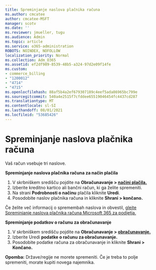 ```yaml
---
title: Spreminjanje naslova plačnika računa
ms.author: cmcatee
author: cmcatee-MSFT
manager: scotv
ms.date: ''
ms.reviewer: jmueller, tugu
ms.audience: Admin
ms.topic: article
ms.service: o365-administration
ROBOTS: NOINDEX, NOFOLLOW
localization_priority: Normal
ms.collection: Adm_O365
ms.assetid: ef2df989-8539-48b5-a324-97d2e09f14fe
ms.custom:
- commerce_billing
- "1200012"
- "4714"
- "4715"
ms.openlocfilehash: 88af5b4a2ef679307189c4eef5ada86965bc799e
ms.sourcegitcommit: 540a4e2515f7cfddee65519046454fc4437cd287
ms.translationtype: MT
ms.contentlocale: sl-SI
ms.lasthandoff: 08/01/2021
ms.locfileid: "53685426"
---
```

# <a name="change-your-billing-address"></a>Spreminjanje naslova plačnika računa

Vaš račun vsebuje tri naslove.

**Spreminjanje naslova plačnika računa za način plačila**

1. V skrbniškem središču pojdite na **Obračunavanje > [načini plačila.](https://go.microsoft.com/fwlink/p/?linkid=2018806)**
2. Izberite kreditno kartico ali bančni račun, ki ga želite spremeniti.
3. Na strani **Podrobnosti o načinu** plačila kliknite **Uredi**.
4. Posodobite naslov plačnika računa in kliknite **Shrani > končano.**

Če želite več informacij o spremembah naslova in obvestil, [glejte Spreminjanje naslova plačnika računa Microsoft 365 za podjetja.](/microsoft-365/commerce/billing-and-payments/change-your-billing-addresses)

**Spreminjanje podatkov o računu za obračunavanje**

1. V skrbniškem središču pojdite na **Obračunavanje > [obračunavanje.](https://admin.microsoft.com/Adminportal/Home?source=applauncher#/BillingAccounts/billing-accounts)**
2. Izberite Uredi **podatke o računu za obračunavanje.**
3. Posodobite podatke računa za obračunavanje in kliknite **Shrani > Končano.**

**Opomba:** Države/regije ne morete spremeniti. Če je treba to polje spremeniti, morate kupiti novega najemnika.
